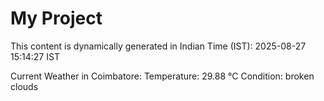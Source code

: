 # My Project

This content is dynamically generated in Indian Time (IST): 2025-08-27 15:14:27 IST


Current Weather in Coimbatore:
Temperature: 29.88 °C
Condition: broken clouds
